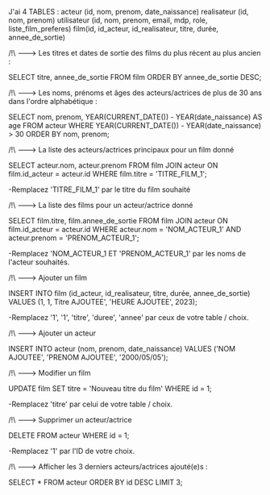 J'ai 4 TABLES : 
acteur (id, nom, prenom, date_naissance)
realisateur (id, nom, prenom)
utilisateur (id, nom, prenom, email, mdp, role, liste_film_preferes)
film(id, id_acteur, id_realisateur, titre, durée, annee_de_sortie)

/!\ ---> Les titres et dates de sortie des films du plus récent au plus ancien :

SELECT titre, annee_de_sortie FROM film
ORDER BY annee_de_sortie DESC;

/!\ ---> Les noms, prénoms et âges des acteurs/actrices de plus de 30 ans dans l'ordre alphabétique :

SELECT nom, prenom, YEAR(CURRENT_DATE()) - YEAR(date_naissance) AS age
FROM acteur
WHERE YEAR(CURRENT_DATE()) - YEAR(date_naissance) > 30
ORDER BY nom, prenom;

/!\ ---> La liste des acteurs/actrices principaux pour un film donné

SELECT acteur.nom, acteur.prenom
FROM film
JOIN acteur ON film.id_acteur = acteur.id
WHERE film.titre = 'TITRE_FILM_1'; 

-Remplacez 'TITRE_FILM_1' par le titre du film souhaité

/!\ ---> La liste des films pour un acteur/actrice donné

SELECT film.titre, film.annee_de_sortie
FROM film
JOIN acteur ON film.id_acteur = acteur.id
WHERE acteur.nom = 'NOM_ACTEUR_1' AND acteur.prenom = 'PRENOM_ACTEUR_1';

-Remplacez 'NOM_ACTEUR_1 ET 'PRENOM_ACTEUR_1' par les noms de l'acteur souhaités.

/!\ ---> Ajouter un film

INSERT INTO film (id_acteur, id_realisateur, titre, durée, annee_de_sortie)
VALUES (1, 1, Titre AJOUTEE', 'HEURE AJOUTEE', 2023);

-Remplacez '1', '1', 'titre', 'duree', 'annee' par ceux de votre table / choix.


/!\ ---> Ajouter un acteur

INSERT INTO acteur (nom, prenom, date_naissance)
VALUES ('NOM AJOUTEE', 'PRENOM AJOUTEE', '2000/05/05');


/!\ ---> Modifier un film 

UPDATE film
SET titre = 'Nouveau titre du film'
WHERE id = 1;

-Remplacez 'titre' par celui de votre table / choix.

/!\ ---> Supprimer un acteur/actrice 

DELETE FROM acteur
WHERE id = 1;

-Remplacez '1' par l'ID de votre choix.

/!\ ---> Afficher les 3 derniers acteurs/actrices ajouté(e)s :

SELECT *
FROM acteur
ORDER BY id DESC
LIMIT 3;

